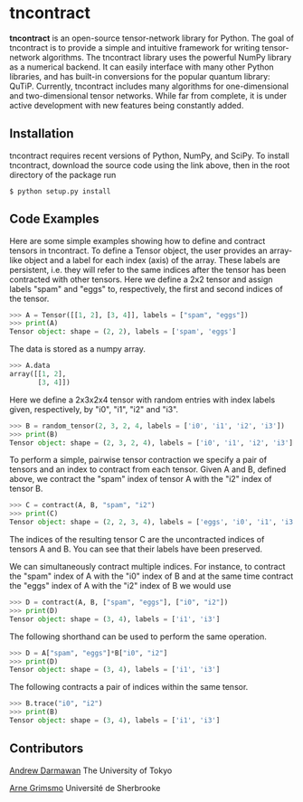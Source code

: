 # tncontract
**tncontract** is an open-source tensor-network library for Python. The goal of tncontract is to provide a simple and intuitive framework for writing tensor-network algorithms. The tncontract library uses the powerful NumPy library as a numerical backend. It can easily interface with many other Python libraries, and has built-in conversions for the popular quantum library: QuTiP. Currently, tncontract includes many algorithms for one-dimensional and two-dimensional tensor networks. While far from complete, it is under active development with new features being constantly added.

## Installation

tncontract requires recent versions of Python, NumPy, and SciPy. To install tncontract, download the source code using the link above, then in the root directory of the package run

```shell
$ python setup.py install
```

## Code Examples

Here are some simple examples showing how to define and contract tensors in tncontract. To define a Tensor object, the user provides an array-like object and a label for each index (axis) of the array. These labels are persistent, i.e. they will refer to the same indices after the tensor has been contracted with other tensors. Here we define a 2x2 tensor and assign labels "spam" and "eggs" to, respectively, the first and second indices of the tensor.
```python
>>> A = Tensor([[1, 2], [3, 4]], labels = ["spam", "eggs"])
>>> print(A)
Tensor object: shape = (2, 2), labels = ['spam', 'eggs']
```
The data is stored as a numpy array.
```python
>>> A.data
array([[1, 2],
       [3, 4]])
```

Here we define a 2x3x2x4 tensor with random entries with index labels given, respectively, by "i0", "i1", "i2" and "i3".
```python 
>>> B = random_tensor(2, 3, 2, 4, labels = ['i0', 'i1', 'i2', 'i3'])
>>> print(B)
Tensor object: shape = (2, 3, 2, 4), labels = ['i0', 'i1', 'i2', 'i3']
```

To perform a simple, pairwise tensor contraction we specify a pair of tensors and an index to contract from each tensor. Given A and B, defined above, we contract the "spam" index of tensor A with the "i2" index of tensor B.

```python
>>> C = contract(A, B, "spam", "i2")
>>> print(C)
Tensor object: shape = (2, 2, 3, 4), labels = ['eggs', 'i0', 'i1', 'i3']
```
The indices of the resulting tensor C are the uncontracted indices of tensors A and B. You can see that their labels have been preserved. 

We can simultaneously contract multiple indices. For instance, to contract the "spam" index of A with the "i0" index of B and at the same time contract the "eggs" index of A with the "i2" index of B we would use
```python
>>> D = contract(A, B, ["spam", "eggs"], ["i0", "i2"])
>>> print(D)
Tensor object: shape = (3, 4), labels = ['i1', 'i3']
```
The following shorthand can be used to perform the same operation.
```python
>>> D = A["spam", "eggs"]*B["i0", "i2"]
>>> print(D)
Tensor object: shape = (3, 4), labels = ['i1', 'i3']
```
The following contracts a pair of indices within the same tensor.
```python
>>> B.trace("i0", "i2")
>>> print(B)
Tensor object: shape = (3, 4), labels = ['i1', 'i3']
```

## Contributors

[Andrew Darmawan](https://github.com/andrewdarmawan) The University of Tokyo

[Arne Grimsmo](https://github.com/arnelg) Université de Sherbrooke
